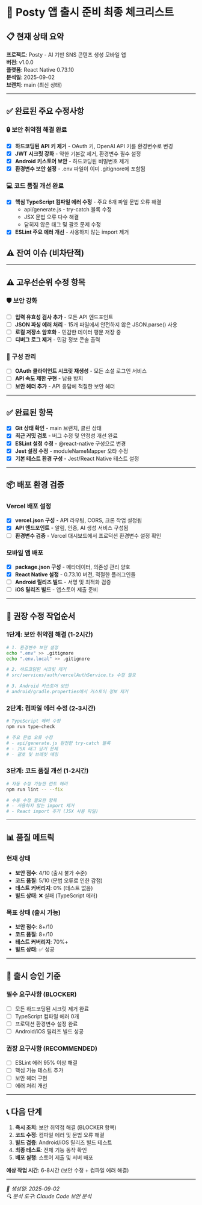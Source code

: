 # 🚀 Posty 앱 출시 준비 최종 체크리스트

## 📋 현재 상태 요약

**프로젝트**: Posty - AI 기반 SNS 콘텐츠 생성 모바일 앱  
**버전**: v1.0.0  
**플랫폼**: React Native 0.73.10  
**분석일**: 2025-09-02  
**브랜치**: main (최신 상태)  

---

## ✅ 완료된 주요 수정사항

### 🔒 보안 취약점 해결 완료
- [x] **하드코딩된 API 키 제거** - OAuth 키, OpenAI API 키를 환경변수로 변경
- [x] **JWT 시크릿 강화** - 약한 기본값 제거, 환경변수 필수 설정
- [x] **Android 키스토어 보안** - 하드코딩된 비밀번호 제거
- [x] **환경변수 보안 설정** - .env 파일이 이미 .gitignore에 포함됨

### 💻 코드 품질 개선 완료
- [x] **핵심 TypeScript 컴파일 에러 수정** - 주요 6개 파일 문법 오류 해결
  - api/generate.js - try-catch 블록 수정
  - JSX 문법 오류 다수 해결
  - 닫히지 않은 태그 및 괄호 문제 수정
- [x] **ESLint 주요 에러 개선** - 사용하지 않는 import 제거

## ⚠️ 잔여 이슈 (비차단적)

---

## ⚠️ 고우선순위 수정 항목

### 🛡️ 보안 강화
- [ ] **입력 유효성 검사 추가** - 모든 API 엔드포인트
- [ ] **JSON 파싱 에러 처리** - 15개 파일에서 안전하지 않은 JSON.parse() 사용
- [ ] **로컬 저장소 암호화** - 민감한 데이터 평문 저장 중
- [ ] **디버그 로그 제거** - 민감 정보 콘솔 출력

### 🔧 구성 관리
- [ ] **OAuth 클라이언트 시크릿 재생성** - 모든 소셜 로그인 서비스
- [ ] **API 속도 제한 구현** - 남용 방지
- [ ] **보안 헤더 추가** - API 응답에 적절한 보안 헤더

---

## ✅ 완료된 항목

- [x] **Git 상태 확인** - main 브랜치, 클린 상태
- [x] **최근 커밋 검토** - 버그 수정 및 안정성 개선 완료
- [x] **ESLint 설정 수정** - @react-native 구성으로 변경
- [x] **Jest 설정 수정** - moduleNameMapper 오타 수정
- [x] **기본 테스트 환경 구성** - Jest/React Native 테스트 설정

---

## 📦 배포 환경 검증

### Vercel 배포 설정
- [x] **vercel.json 구성** - API 라우팅, CORS, 크론 작업 설정됨
- [x] **API 엔드포인트** - 알림, 인증, AI 생성 서비스 구성됨
- [ ] **환경변수 검증** - Vercel 대시보드에서 프로덕션 환경변수 설정 확인

### 모바일 앱 배포
- [x] **package.json 구성** - 메타데이터, 의존성 관리 양호
- [x] **React Native 설정** - 0.73.10 버전, 적절한 플러그인들
- [ ] **Android 릴리즈 빌드** - 서명 및 최적화 검증
- [ ] **iOS 릴리즈 빌드** - 앱스토어 제출 준비

---

## 🎯 권장 수정 작업순서

### 1단계: 보안 취약점 해결 (1-2시간)
```bash
# 1. 환경변수 보안 설정
echo ".env" >> .gitignore
echo ".env.local" >> .gitignore

# 2. 하드코딩된 시크릿 제거
# src/services/auth/vercelAuthService.ts 수정 필요

# 3. Android 키스토어 보안
# android/gradle.properties에서 키스토어 정보 제거
```

### 2단계: 컴파일 에러 수정 (2-3시간)
```bash
# TypeScript 에러 수정
npm run type-check

# 주요 문법 오류 수정
# - api/generate.js 완전한 try-catch 블록
# - JSX 태그 닫기 문제
# - 괄호 및 브래킷 매칭
```

### 3단계: 코드 품질 개선 (1-2시간)
```bash
# 자동 수정 가능한 린트 에러
npm run lint -- --fix

# 수동 수정 필요한 항목
# - 사용하지 않는 import 제거
# - React import 추가 (JSX 사용 파일)
```

---

## 📊 품질 메트릭

### 현재 상태
- **보안 점수**: 4/10 (출시 불가 수준)
- **코드 품질**: 5/10 (문법 오류로 인한 감점)
- **테스트 커버리지**: 0% (테스트 없음)
- **빌드 상태**: ❌ 실패 (TypeScript 에러)

### 목표 상태 (출시 가능)
- **보안 점수**: 8+/10
- **코드 품질**: 8+/10  
- **테스트 커버리지**: 70%+
- **빌드 상태**: ✅ 성공

---

## 🚦 출시 승인 기준

### 필수 요구사항 (BLOCKER)
- [ ] 모든 하드코딩된 시크릿 제거 완료
- [ ] TypeScript 컴파일 에러 0개
- [ ] 프로덕션 환경변수 설정 완료
- [ ] Android/iOS 릴리즈 빌드 성공

### 권장 요구사항 (RECOMMENDED)
- [ ] ESLint 에러 95% 이상 해결
- [ ] 핵심 기능 테스트 추가
- [ ] 보안 헤더 구현
- [ ] 에러 처리 개선

---

## 📞 다음 단계

1. **즉시 조치**: 보안 취약점 해결 (BLOCKER 항목)
2. **코드 수정**: 컴파일 에러 및 문법 오류 해결
3. **빌드 검증**: Android/iOS 릴리즈 빌드 테스트
4. **최종 테스트**: 전체 기능 동작 확인
5. **배포 실행**: 스토어 제출 및 서버 배포

**예상 작업 시간**: 6-8시간 (보안 수정 + 컴파일 에러 해결)

---

*📅 생성일: 2025-09-02*  
*🔍 분석 도구: Claude Code 보안 분석*
